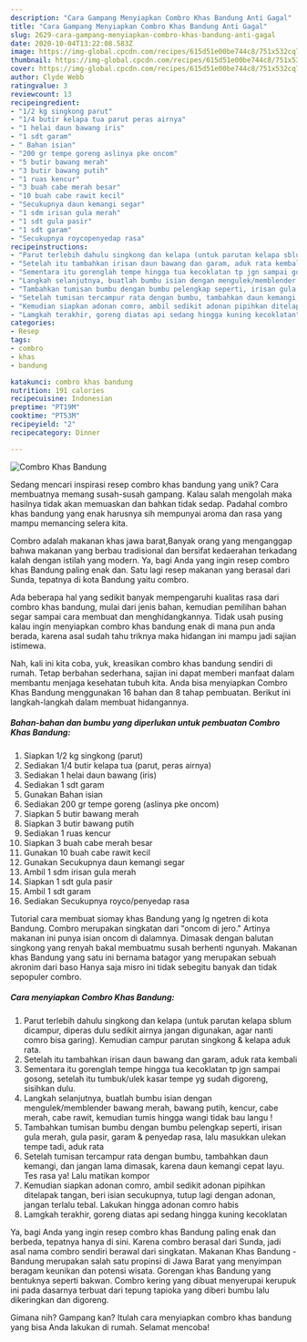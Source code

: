 ```yaml
---
description: "Cara Gampang Menyiapkan Combro Khas Bandung Anti Gagal"
title: "Cara Gampang Menyiapkan Combro Khas Bandung Anti Gagal"
slug: 2629-cara-gampang-menyiapkan-combro-khas-bandung-anti-gagal
date: 2020-10-04T13:22:08.583Z
image: https://img-global.cpcdn.com/recipes/615d51e00be744c8/751x532cq70/combro-khas-bandung-foto-resep-utama.jpg
thumbnail: https://img-global.cpcdn.com/recipes/615d51e00be744c8/751x532cq70/combro-khas-bandung-foto-resep-utama.jpg
cover: https://img-global.cpcdn.com/recipes/615d51e00be744c8/751x532cq70/combro-khas-bandung-foto-resep-utama.jpg
author: Clyde Webb
ratingvalue: 3
reviewcount: 13
recipeingredient:
- "1/2 kg singkong parut"
- "1/4 butir kelapa tua parut peras airnya"
- "1 helai daun bawang iris"
- "1 sdt garam"
- " Bahan isian"
- "200 gr tempe goreng aslinya pke oncom"
- "5 butir bawang merah"
- "3 butir bawang putih"
- "1 ruas kencur"
- "3 buah cabe merah besar"
- "10 buah cabe rawit kecil"
- "Secukupnya daun kemangi segar"
- "1 sdm irisan gula merah"
- "1 sdt gula pasir"
- "1 sdt garam"
- "Secukupnya roycopenyedap rasa"
recipeinstructions:
- "Parut terlebih dahulu singkong dan kelapa (untuk parutan kelapa sblum dicampur, diperas dulu sedikit airnya jangan digunakan, agar nanti comro bisa garing). Kemudian campur parutan singkong &amp; kelapa aduk rata."
- "Setelah itu tambahkan irisan daun bawang dan garam, aduk rata kembali"
- "Sementara itu gorenglah tempe hingga tua kecoklatan tp jgn sampai gosong, setelah itu tumbuk/ulek kasar tempe yg sudah digoreng, sisihkan dulu."
- "Langkah selanjutnya, buatlah bumbu isian dengan mengulek/memblender bawang merah, bawang putih, kencur, cabe merah, cabe rawit, kemudian tumis hingga wangi tidak bau langu !"
- "Tambahkan tumisan bumbu dengan bumbu pelengkap seperti, irisan gula merah, gula pasir, garam &amp; penyedap rasa, lalu masukkan ulekan tempe tadi, aduk rata"
- "Setelah tumisan tercampur rata dengan bumbu, tambahkan daun kemangi, dan jangan lama dimasak, karena daun kemangi cepat layu. Tes rasa ya! Lalu matikan kompor"
- "Kemudian siapkan adonan comro, ambil sedikit adonan pipihkan ditelapak tangan, beri isian secukupnya, tutup lagi dengan adonan, jangan terlalu tebal. Lakukan hingga adonan comro habis"
- "Lamgkah terakhir, goreng diatas api sedang hingga kuning kecoklatan"
categories:
- Resep
tags:
- combro
- khas
- bandung

katakunci: combro khas bandung 
nutrition: 191 calories
recipecuisine: Indonesian
preptime: "PT19M"
cooktime: "PT53M"
recipeyield: "2"
recipecategory: Dinner

---
```



![Combro Khas Bandung](https://img-global.cpcdn.com/recipes/615d51e00be744c8/751x532cq70/combro-khas-bandung-foto-resep-utama.jpg)

Sedang mencari inspirasi resep combro khas bandung yang unik? Cara membuatnya memang susah-susah gampang. Kalau salah mengolah maka hasilnya tidak akan memuaskan dan bahkan tidak sedap. Padahal combro khas bandung yang enak harusnya sih mempunyai aroma dan rasa yang mampu memancing selera kita.

Combro adalah makanan khas jawa barat,Banyak orang yang menganggap bahwa makanan yang berbau tradisional dan bersifat kedaerahan terkadang kalah dengan istilah yang modern. Ya, bagi Anda yang ingin resep combro khas Bandung paling enak dan. Satu lagi resep makanan yang berasal dari Sunda, tepatnya di kota Bandung yaitu combro.

Ada beberapa hal yang sedikit banyak mempengaruhi kualitas rasa dari combro khas bandung, mulai dari jenis bahan, kemudian pemilihan bahan segar sampai cara membuat dan menghidangkannya. Tidak usah pusing kalau ingin menyiapkan combro khas bandung enak di mana pun anda berada, karena asal sudah tahu triknya maka hidangan ini mampu jadi sajian istimewa.


Nah, kali ini kita coba, yuk, kreasikan combro khas bandung sendiri di rumah. Tetap berbahan sederhana, sajian ini dapat memberi manfaat dalam membantu menjaga kesehatan tubuh kita. Anda bisa menyiapkan Combro Khas Bandung menggunakan 16 bahan dan 8 tahap pembuatan. Berikut ini langkah-langkah dalam membuat hidangannya.

<!--inarticleads1-->

##### Bahan-bahan dan bumbu yang diperlukan untuk pembuatan Combro Khas Bandung:

1. Siapkan 1/2 kg singkong (parut)
1. Sediakan 1/4 butir kelapa tua (parut, peras airnya)
1. Sediakan 1 helai daun bawang (iris)
1. Sediakan 1 sdt garam
1. Gunakan  Bahan isian
1. Sediakan 200 gr tempe goreng (aslinya pke oncom)
1. Siapkan 5 butir bawang merah
1. Siapkan 3 butir bawang putih
1. Sediakan 1 ruas kencur
1. Siapkan 3 buah cabe merah besar
1. Gunakan 10 buah cabe rawit kecil
1. Gunakan Secukupnya daun kemangi segar
1. Ambil 1 sdm irisan gula merah
1. Siapkan 1 sdt gula pasir
1. Ambil 1 sdt garam
1. Sediakan Secukupnya royco/penyedap rasa


Tutorial cara membuat siomay khas Bandung yang lg ngetren di kota Bandung. Combro merupakan singkatan dari &#34;oncom di jero.&#34; Artinya makanan ini punya isian oncom di dalamnya. Dimasak dengan balutan singkong yang renyah bakal membuatmu susah berhenti ngunyah. Makanan khas Bandung yang satu ini bernama batagor yang merupakan sebuah akronim dari baso Hanya saja misro ini tidak sebegitu banyak dan tidak sepopuler combro. 

<!--inarticleads2-->

##### Cara menyiapkan Combro Khas Bandung:

1. Parut terlebih dahulu singkong dan kelapa (untuk parutan kelapa sblum dicampur, diperas dulu sedikit airnya jangan digunakan, agar nanti comro bisa garing). Kemudian campur parutan singkong &amp; kelapa aduk rata.
1. Setelah itu tambahkan irisan daun bawang dan garam, aduk rata kembali
1. Sementara itu gorenglah tempe hingga tua kecoklatan tp jgn sampai gosong, setelah itu tumbuk/ulek kasar tempe yg sudah digoreng, sisihkan dulu.
1. Langkah selanjutnya, buatlah bumbu isian dengan mengulek/memblender bawang merah, bawang putih, kencur, cabe merah, cabe rawit, kemudian tumis hingga wangi tidak bau langu !
1. Tambahkan tumisan bumbu dengan bumbu pelengkap seperti, irisan gula merah, gula pasir, garam &amp; penyedap rasa, lalu masukkan ulekan tempe tadi, aduk rata
1. Setelah tumisan tercampur rata dengan bumbu, tambahkan daun kemangi, dan jangan lama dimasak, karena daun kemangi cepat layu. Tes rasa ya! Lalu matikan kompor
1. Kemudian siapkan adonan comro, ambil sedikit adonan pipihkan ditelapak tangan, beri isian secukupnya, tutup lagi dengan adonan, jangan terlalu tebal. Lakukan hingga adonan comro habis
1. Lamgkah terakhir, goreng diatas api sedang hingga kuning kecoklatan


Ya, bagi Anda yang ingin resep combro khas Bandung paling enak dan berbeda, tepatnya hanya di sini. Karena combro berasal dari Sunda, jadi asal nama combro sendiri berawal dari singkatan. Makanan Khas Bandung - Bandung merupakan salah satu propinsi di Jawa Barat yang menyimpan beragam keunikan dan potensi wisata. Gorengan khas Bandung yang bentuknya seperti bakwan. Combro kering yang dibuat menyerupai kerupuk ini pada dasarnya terbuat dari tepung tapioka yang diberi bumbu lalu dikeringkan dan digoreng. 

Gimana nih? Gampang kan? Itulah cara menyiapkan combro khas bandung yang bisa Anda lakukan di rumah. Selamat mencoba!
